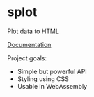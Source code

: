 # splot

Plot data to HTML

[Documentation](https://docs.rs/splot)

Project goals:

- Simple but powerful API
- Styling using CSS
- Usable in WebAssembly
